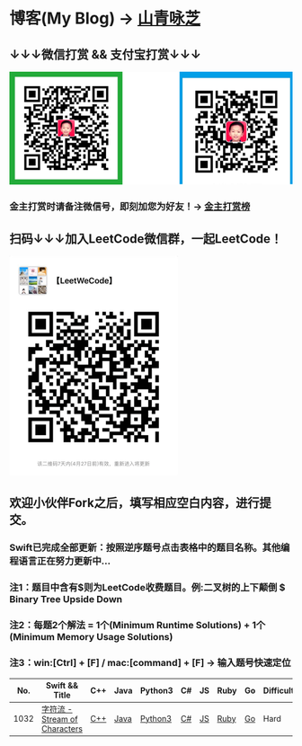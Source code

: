 # 博客(My Blog) → [山青咏芝](https://www.cnblogs.com/strengthen/)
## ↓↓↓微信打赏 && 支付宝打赏↓↓↓
![Leetcode](./WX_ZFB.png?style=centerme)
### 金主打赏时请备注微信号，即刻加您为好友！→ [金主打赏榜](https://www.cnblogs.com/strengthen/p/10470993.html)
## 扫码↓↓↓加入LeetCode微信群，一起LeetCode！
![Leetcode](./Code.png?style=centerme)
## 欢迎小伙伴Fork之后，填写相应空白内容，进行提交。
### Swift已完成全部更新：按照逆序题号点击表格中的题目名称。其他编程语言正在努力更新中...
### 注1：题目中含有$则为LeetCode收费题目。例:二叉树的上下颠倒 $ Binary Tree Upside Down
### 注2：每题2个解法 = 1个(Minimum Runtime Solutions) + 1个(Minimum Memory Usage Solutions)
### 注3：win:[Ctrl] + [F] / mac:[command] + [F] → 输入题号快速定位
|No.|Swift && Title|C++|Java|Python3|C#|JS|Ruby|Go|Difficulty|
| --- |  --- |  --- |  --- |  --- |  --- |  --- |  --- |  --- |  --- |
|	1032	|	[字符流 - Stream of Characters](https://www.cnblogs.com/strengthen/p/10744673.html)	|	[C++](https://github.com/strengthen/LeetCode/blob/master/ProgramingLanguage/C%2B%2B/LeetCode1032.cpp)	|	[Java](https://github.com/strengthen/LeetCode/blob/master/ProgramingLanguage/Java/LeetCode1032.java)	|	[Python3](https://github.com/strengthen/LeetCode/blob/master/ProgramingLanguage/Python3/LeetCode1032.py)	|	[C#](https://github.com/strengthen/LeetCode/blob/master/ProgramingLanguage/C%23/LeetCode1032.cs)	|	[JS](https://github.com/strengthen/LeetCode/blob/master/ProgramingLanguage/JavaScript/LeetCode1032.js)	|	[Ruby](https://github.com/strengthen/LeetCode/blob/master/ProgramingLanguage/Ruby/LeetCode1032.rb)	|	[Go](https://github.com/strengthen/LeetCode/blob/master/ProgramingLanguage/Go/LeetCode1032.rb)	|	Hard	|				
